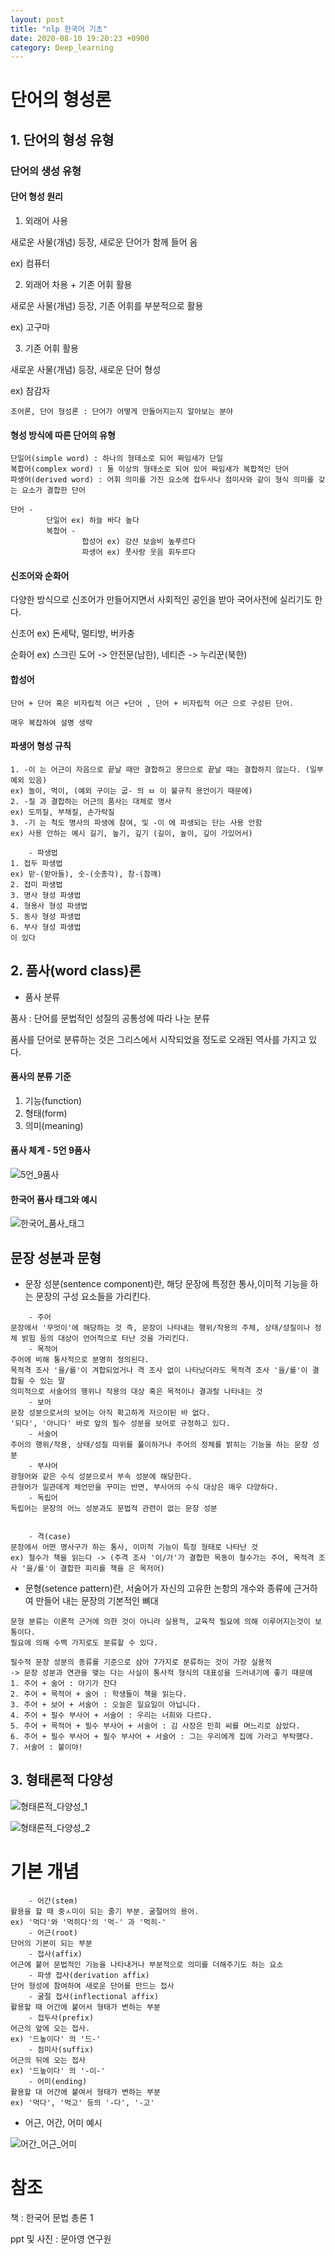 ```yaml
---
layout: post
title: "nlp 한국어 기초"
date: 2020-08-10 19:20:23 +0900
category: Deep_learning
---
```




# 단어의 형성론

## 1. 단어의 형성 유형

### 단어의 생성 유형

#### 단어 형성 원리

1. 외래어 사용

새로운 사물(개념) 등장, 새로운 단어가 함께 들어 옴  

ex) 컴퓨터

2. 외래어 차용 + 기존 어휘 활용

새로운 사물(개념) 등장, 기존 어휘를 부분적으로 활용 

ex) 고구마

3. 기존 어휘 활용

새로운 사물(개념) 등장, 새로운 단어 형성

ex) 참감자

```
조어론, 단어 형성론 : 단어가 어떻게 만들어지는지 알아보는 분야
```



#### 형성 방식에 따른 단어의 유형

```
단일어(simple word) : 하나의 형태소로 되어 짜임새가 단일
복합어(complex word) : 둘 이상의 형태소로 되어 있어 짜임새가 복합적인 단어
파생어(derived word) : 어휘 의미를 가진 요소에 접두사나 점미사와 같이 형식 의미를 갖는 요소가 결합한 단어

단어 -
		단일어 ex) 하늘 바다 높다
		복합어 - 
				합성어 ex) 강산 보슬비 높푸르다
				파생어 ex) 풋사랑 웃음 휘두르다
```

#### 신조어와 순화어

다양한 방식으로 신조어가 만들어지면서 사회적인 공인을 받아 국어사전에 실리기도 한다. 

신조어 ex) 돈세탁, 멀티방, 버카충

순화어 ex)  스크린 도어 -> 안전문(남한), 네티즌 -> 누리꾼(북한)

#### 합성어

```
단어 + 단어 혹은 비자립적 어근 +단어 , 단어 + 비자립적 어근 으로 구성된 단어.

매우 복잡하여 설명 생략 
```



#### 파생어 형성 규칙

```
1. -이 는 어근이 자음으로 끝날 때만 결합하고 몽므으로 끝날 때는 결합하지 않는다. (일부 예외 있음)
ex) 놀이, 먹이, (예외 구이는 굽- 의 ㅂ 이 불규칙 용언이기 때문에)
2. -질 과 결합하는 어근의 품사는 대체로 명사
ex) 도끼질, 부채질, 손가락질
3. -기 는 척도 명사의 파생에 참여, 및 -이 에 파생되는 단는 사용 안함
ex) 사용 안하는 예시 길기, 높기, 깊기 (길이, 높이, 깊이 가있어서)

	- 파생법
1. 접두 파생법
ex) 맏-(맏아들), 숫-(숫총각), 참-(참꺠)
2. 접미 파생법
3. 명사 형성 파생법
4. 형용사 형성 파생법
5. 동사 형성 파생법
6. 부사 형성 파생법
이 있다 
```



## 2. 품사(word class)론

- 품사 분류

품사 : 단어를 문법적인 성질의 공통성에 따라 나눈 분류 

품사를 단어로 분류하는 것은 그리스에서 시작되었을 정도로 오래된 역사를 가지고 있다.



#### 품사의 분류 기준

1. 기능(function)
2. 형태(form)
3. 의미(meaning)



#### 품사 체계 - 5언 9품사

![5언_9품사](\img\nlp\base\5언_9품사.JPG)



#### 한국어 품사 태그와 예시

![한국어_품사_태그](\img\nlp\base\한국어_품사_태그.JPG)





## 문장 성분과 문형

- 문장 성분(sentence component)란, 해당 문장에 특정한 통사,이미적 기능을 하는 문장의 구성 요소들을 가리킨다.

```
	- 주어
문장에서 '무엇이'에 해당하는 것 즉, 문장이 나타내는 행위/작용의 주체, 상태/성질이나 정체 밝힘 등의 대상이 언어적으로 타난 것을 가리킨다.
	- 목적어
주어에 비해 통사적으로 분명히 정의된다.
목적격 조사 '을/를'이 겨합되었거나 격 조사 없이 나타났더라도 목적격 조사 '을/를'이 결합될 수 있는 말
의미적으로 서술어의 행위나 작용의 대상 혹은 목적이나 결과랄 나타내는 것
	- 보어
문장 성분으로서의 보어는 아직 확고하게 저으이된 바 없다.
'되다', '아니다' 바로 앞의 필수 성분을 보어로 규정하고 있다.
	- 서술어
주어의 행위/작용, 상태/성질 따위를 풀이하거나 주어의 정체를 밝히는 기능을 하는 문장 성분
	- 부사어
광형어와 같은 수식 성분으로서 부속 성분에 해당한다.
관형어가 일관데게 체언만을 꾸미는 반면, 부사어의 수식 대상은 매우 다양하다.
	- 독립어
독립어는 문장의 어느 성분과도 문법적 관련이 없는 문장 성분


	- 격(case)
문장에서 어떤 명사구가 하는 통사, 이미적 기능이 특정 형태로 나타난 것
ex) 철수가 책을 읽는다 -> (주격 조사 '이/가'가 결합한 목동이 철수가는 주어, 목적격 조사 '을/를'이 결합한 피리를 책을 은 목저어)
```



- 문형(setence pattern)란, 서술어가 자신의 고유한 논항의 개수와 종류에 근거하여 만들어 내는 문장의 기본적인 뼈대

```
문형 분류는 이론적 근거에 의한 것이 아니라 실용적, 교육적 필요에 의해 이루어지는것이 보통이다.
필요에 의해 수백 가지로도 분류할 수 있다.

필수적 문장 성분의 종류를 기준으로 삼아 7가지로 분류하는 것이 가장 실용적
-> 문장 성분과 연관을 맺는 다는 사실이 통사적 형식의 대표성을 드러내기에 좋기 때문에
1. 주어 + 술어 : 아기가 잔다
2. 주어 + 목적어 + 술어 : 학생들이 책을 읽는다.
3. 주어 + 보어 + 서술어 : 오늘은 일요일이 아닙니다.
4. 주어 + 필수 부사어 + 서술어 : 우리는 너희와 다르다.
5. 주어 + 목적어 + 필수 부사어 + 서술어 : 김 사장은 민희 씨를 며느리로 삼았다.
6. 주어 + 필수 부사어 + 필수 부사어 + 서술어 : 그는 우리에게 집에 가라고 부탁했다.
7. 서술어 : 불이야!
```



## 3. 형태론적 다양성

![형태론적_다양성_1](\img\nlp\base\형태론적_다양성_1.JPG)

![형태론적_다양성_2](\img\nlp\base\형태론적_다양성_2.JPG)



# 기본 개념

```
	- 어간(stem)
활용을 할 때 중ㅅ미이 되는 줄기 부분. 굴절어의 용어. 
ex) '먹다'와 '먹히다'의 '먹-' 과 '먹히-'
	- 어근(root)
단어의 기본이 되는 부분
	- 접사(affix)
어근에 붙어 문법적인 기능을 나타내거나 부분적으로 의미를 더해주기도 하는 요소
	- 파생 접사(derivation affix)
단어 형성에 참여하여 새로운 단어를 만드는 접사
	- 굴절 접사(inflectional affix)
활용할 때 어간에 붙어서 형태가 변하는 부분
	- 접두사(prefix)
어근의 앞에 오는 접사.
ex) '드높이다' 의 '드-'
	- 점미사(suffix)
어근의 뒤에 오는 접사
ex) '드높이다' 의 '-이-'
	- 어미(ending)
활용할 대 어간에 붙여서 형태가 변하는 부분
ex) '먹다', '먹고' 등의 '-다', '-고'
```

- 어근, 어간, 어미 예시

![어간_어근_어미](\img\nlp\base\어간_어근_어미.JPG)











# 참조 

책 : 한국어 문법 총론 1

ppt 및 사진 :  문아영 연구원